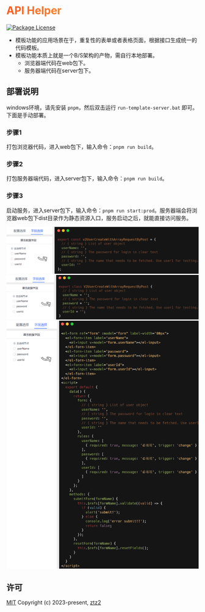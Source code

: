 <h1
    style="background: -webkit-linear-gradient(315deg, rgb(255,87,34) 0%, #fee140 100%);
    background-clip: text;
    -webkit-background-clip: text;
    -webkit-text-fill-color: transparent"
>
    <a href="https://github.com/ztz2/api-helper" target="_blank">
        API Helper
    </a>
</h1>
<p>
    <a href="https://www.npmjs.com/org/api-helper">
        <img src="https://img.shields.io/npm/l/@api-helper/core" alt="Package License" />
    </a>
</p>

* 模板功能的应用场景在于，重复性的表单或者表格页面，根据接口生成统一的代码模板。
* 模板功能本质上就是一个B/S架构的产物，需自行本地部署。
  * 浏览器端代码在web包下。
  * 服务器端代码在server包下。

## 部署说明
windows环境，请先安装 `pnpm`，然后双击运行 `run-template-server.bat` 即可。下面是手动部署。

### 步骤1
打包浏览器代码，进入web包下，输入命令：`pnpm run build`。

### 步骤2
打包服务器端代码，进入server包下，输入命令：`pnpm run build`。

### 步骤3
启动服务，进入server包下，输入命令：`pnpm run start:prod`。服务器端会将浏览器web包下dist目录作为静态资源入口，服务启动之后，就能直接访问服务。

![](../docs/src/public/images/map-code.png)
![](../docs/src/public/images/class-code.png)
![](../docs/src/public/images/form-code.png)

## 许可

[MIT](https://opensource.org/licenses/MIT) Copyright (c) 2023-present, [ztz2](https://github.com/ztz2)
